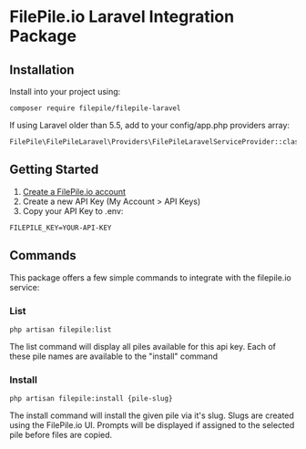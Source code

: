 # FilePile.io Laravel Integration Package

## Installation

Install into your project using:

```
composer require filepile/filepile-laravel
```

If using Laravel older than 5.5, add to your config/app.php providers array:

```
FilePile\FilePileLaravel\Providers\FilePileLaravelServiceProvider::class,
```

## Getting Started

1. [Create a FilePile.io account](https://filepile.io/register)
2. Create a new API Key (My Account > API Keys)
3. Copy your API Key to .env:

```
FILEPILE_KEY=YOUR-API-KEY
```

## Commands

This package offers a few simple commands to integrate with the filepile.io service:

### List

```
php artisan filepile:list
```

The list command will display all piles available for this api key. Each of these pile names are available to the "install" command

### Install

```
php artisan filepile:install {pile-slug}
```

The install command will install the given pile via it's slug. Slugs are created using the FilePile.io UI. Prompts will be displayed if assigned to the selected pile before files are copied.

